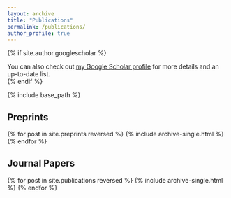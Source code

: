 ```yaml
---
layout: archive
title: "Publications"
permalink: /publications/
author_profile: true
---
```


{% if site.author.googlescholar %}
  <div class="wordwrap">You can also check out <a href="{{site.author.googlescholar}}">my Google Scholar profile</a> for more details and an up-to-date list.</div>
{% endif %}

{% include base_path %}


## Preprints

<!--
Coming soon. 
-->

{% for post in site.preprints reversed %}
  {% include archive-single.html %}
{% endfor %}

<!--
TODO: for preprints, doesn't link to the detailed introduction correctly. 
We need to modified archive-single.html
-->

## Journal Papers

{% for post in site.publications reversed %}
  {% include archive-single.html %}
{% endfor %}


